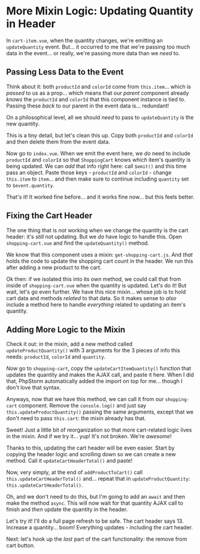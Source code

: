 # More Mixin Logic: Updating Quantity in Header

In `cart-item.vue`, when the quantity changes, we're emitting an `updateQuantity`
event. But... it occurred to me that we're passing too much data in the event...
or really, we're passing more data than we *need* to.

## Passing Less Data to the Event

Think about it: both `productId` and `colorId` come from `this.item`... which is
*passed* to us as a prop... which means that our *parent* component already *knows*
the `productId` and `colorId` that this component instance is tied to. Passing
these *back* to our parent in the event data is... redundant!

On a philosophical level, all we should *need* to pass to `updateQuantity`
is the new quantity.

This is a tiny detail, but let's clean this up. Copy both `productId` and `colorId`
and then delete them from the event data.

Now go to `index.vue`. When we emit the event here, we *do* need to include
`productId` and `colorId` so that `ShoppingCart` knows *which* item's quantity is
being updated. We can *add* that info right here: call `$emit()` and this time pass
an object. Paste those keys - `productId` and `colorId` - change `this.item` to
`item`... and then make sure to continue including `quantity` set to
`$event.quantity`.

That's it! It worked fine before... and it works fine now... but this feels better.

## Fixing the Cart Header

The one thing that is *not* working when we change the quantity is the cart header:
it's *still* not updating. But we *do* have logic to handle this. Open
`shopping-cart.vue` and find the `updateQuantity()` method.

We know that this component uses a mixin: `get-shopping-cart.js`. And
*that* holds the code to update the shopping cart count in the header. We run
this after adding a new product to the cart.

Ok then: if we isolated this into its own method, we could call that from
inside of `shopping-cart.vue` when the quantity is updated. Let's do it! But wait,
let's go even further. We have this nice mixin... whose job is to hold cart data
and methods *related* to that data. So it makes sense to *also* include a method
here to handle *everything* related to updating an item's quantity.

## Adding More Logic to the Mixin

Check it out: in the mixin, add a new method called `updateProductQuantity()` with
3 arguments for the 3 pieces of info this needs: `productId`, `colorId` and
`quantity`.

*Now* go to `shopping-cart`, copy the `updateCartItemQuantity()` function that
updates the quantity and makes the AJAX call, and paste it here. When I did that,
PhpStorm automatically added the import on top for me... though I don't love that
syntax.

Anyways, now that we have this method, we can call it from our `shopping-cart`
component. Remove the `console.log()` and just say `this.updateProductQuantity()`
passing the same arguments, except that we don't need to pass `this.cart`:
the mixin already has that.

Sweet! Just a little bit of reorganization so that more cart-related logic lives
in the mixin. And if we try it... yup! It's not broken. We're *awesome*!

Thanks to this, updating the cart header will be even easier. Start by copying
the header logic and scrolling down so we can create a new method. Call it
`updateCartHeaderTotal()` and paste!

Now, very simply, at the end of `addProductToCart()` call
`this.updateCartHeaderTotal()` and... repeat that in `updateProductQuantity`:
`this.updateCartHeaderTotal()`.

Oh, and we don't need to do this, but I'm going to add an `await` and then make
the method `async`. This will now wait for that quantity AJAX call to finish and
*then* update the quantity in the header.

Let's try it! I'll do a full page refresh to be safe. The cart header says 13.
Increase a quantity... boom! Everything updates - including the cart header.

Next: let's hook up the *last* part of the cart functionality: the remove from
cart button.
